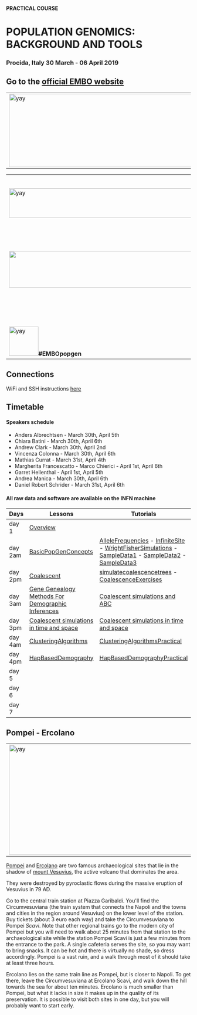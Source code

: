 #### PRACTICAL COURSE

# POPULATION GENOMICS: BACKGROUND AND TOOLS
### Procida, Italy 30 March - 06 April 2019

## Go to the [official EMBO website](http://meetings.embo.org/event/19-population-genomics)


<table style="width:100%">
   <tr>
     <td><img src="./img/popgenlogo.png" alt="yay" height="200" width="700"></td>
     <tr/>
</table>


<table width="700">
   <tr>
   <td><a href="https://elixir-iib-training.github.io/website/"><img src="./img/logos/logo_iib.png" alt="yay" height="80" width="700"></a></td>
   <td></td>
   <td><a href="https://www.elixir-europe.org/about-us/how-funded/eu-projects/excelerate"><img src="./img/logos/Logo_excelerate_whitebackground.png" alt="yay" height="80" width="300"></a></td>
   <td width="30"></td>
     <td><a href="http://www.igb.cnr.it/"><img src="./img/logos/IGB-logo.jpg" alt="cnr" height="150" width="550"></a></td>
      </tr>
      <tr>
      <td><a href="http://www.genomix4life.com/it/"><img src="./img/logos/Logo_genomix4life.png" height="100" width="500"></a></td>
      <td width="100"></td>
      <td align="right"><a href="http://meetings.embo.org/event/19-population-genomics/"><img src="./img/logos/EMBO.gif" alt="yay" height="200" width="850"></a></td>
      <td width="100"></td>
        <td align="right"><a href="http://home.infn.it/en/"><img src="./img/logos/Logo_INFN.png" alt="yay" height="100" width="150"></a></td>          
        </tr>
        <tr height="50"></tr>
   <tr>
    <td colspan="4"><img src="./img/tw.png" alt="yay" height="80" width="80"><b>#EMBOpopgen</b></td>    
   </tr>
</table>



## Connections
WiFi and SSH instructions [here](WiFi-SSHinstruction.md)

## Timetable

#### Speakers schedule
- Anders Albrechtsen - March 30th, April 5th  
- Chiara Batini - March 30th, April 6th 
- Andrew Clark - March 30th, April 2nd 
- Vincenza Colonna - March 30th, April 6th 
- Mathias Currat - March 31st, April 4th 
- Margherita Francescatto - Marco Chierici  - April 1st, April 6th 
- Garret Hellenthal - April 1st, April 5th 
- Andrea Manica - March 30th, April 6th 
- Daniel Robert Schrider - March 31st, April 6th


#### All raw data and software are available on the INFN machine

Days |Lessons  | Tutorials |
------------ | ------------- | ------------- |
day 1 | [Overview](day2/clark/EMBOClarkOverview.pdf)  ||
day 2am | [BasicPopGenConcepts](day2/clark/EMBOpopgenForcesCLARK.pdf)  |[AlleleFrequencies](day2/clark/AlleleFreqDyn.txt) - [InfiniteSite](day2/clark/InfiniteSites.txt) - [WrightFisherSimulations](day2/clark/WrightFisherSim.txt) - [SampleData1](day2/clark/SampleData1.txt) - [SampleData2](day2/clark/SampleData2.txt) -  [SampleData3](day2/clark/SampleData3.txt) |
day 2pm |[Coalescent](day2/clark/EMBO-Coalescent.pdf) |[simulatecoalescencetrees](day2/clark/simulatecoalescencetrees.txt) - [CoalescenceExercises](day2/clark/CoalescenceExercises2019.docx) |
day 3am |[Gene Genealogy Methods For Demographic Inferences](day3/currat/MatCurrat_PopGen_19-Gene-GenealogyMethodsForDemographicInferences-slides.pdf)|[Coalescent simulations and ABC](day3/currat/EmboPopGen_MatCurrat_Morning_Practicals_19.pdf)|
day 3pm |[Coalescent simulations in time and space](day3/currat/MatCurrat_PopGen_19-CoalescentSimulationsInTimeAndSpace-slides.pdf)|[Coalescent simulations in time and space](day3/currat/EmboPopGen_MatCurrat_Afternoon_Practicals_19.pdf)|
day 4am |[ClusteringAlgorithms](day4/EMBOProcida_ClusteringAlgorithmsLecture.pdf)|[ClusteringAlgorithmsPractical](day4/EMBOProcida_ClusteringAlgorithmsPractical.pdf)|
day 4pm |[HapBasedDemography](day4/EMBOProcida_HapBasedDemographyLecture.pdf)|[HapBasedDemographyPractical](day4/EMBOProcida_HapBasedDemographyPractical.pdf) | 
day 5 |||
day 6 |||
day 7 |||



## Pompei - Ercolano


<table style="width:100%">
   <tr>
     <td><img src="./img/pompei1.jpg" alt="yay" height="300" width="600"></td>
     <tr/>
</table>


[Pompei](https://en.wikipedia.org/wiki/Pompeii) and [Ercolano](https://en.wikipedia.org/wiki/Ercolano) are two famous archaeological sites that lie in the shadow of [mount Vesuvius](https://en.wikipedia.org/wiki/Mount_Vesuvius), the active volcano that dominates the area.

They were destroyed by pyroclastic flows during the massive eruption of Vesuvius in 79 AD.

Go to the central train station at Piazza Garibaldi. You'll find the Circumvesuviana (the train system that connects the Napoli and the towns and cities in the region around Vesuvius) on the lower level of the station. Buy tickets (about 3 euro each way) and take the Circumvesuviana to Pompei _Scavi_. Note that other regional trains go to the modern city of Pompei but you will need to walk about 25 minutes from that station to the archaeological site while the station Pompei Scavi is just a few minutes from the entrance to the park. A single cafeteria serves the site, so you may want to bring snacks. It can be hot and there is virtually no shade, so dress accordingly. Pompei is a vast ruin, and a walk through most of it should take at least three hours.

Ercolano lies on the same train line as Pompei, but is closer to Napoli. To get there, leave the Circumvesuviana at Ercolano Scavi, and walk down the hill towards the sea for about ten minutes. Ercolano is much smaller than Pompei, but what it lacks in size it makes up in the quality of its preservation. It is possible to visit both sites in one day, but you will probably want to start early.
